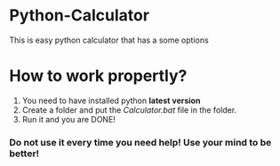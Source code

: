 # Python-Calculator
This is easy python calculator that has a some options
# How to work propertly?
1. You need to have installed python **latest version**
2. Create a folder and put the *Calculator.bat* file in the folder.
3. Run it and you are DONE!

### Do not use it every time you need help! Use your mind to be better!